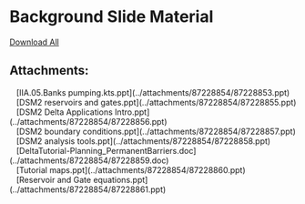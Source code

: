
# Background Slide Material

<a href="/pages/downloadallattachments.action?pageId=87228854"
class="download-all-link"
title="Download all the latest versions of attachments on this page as single zip file.">Download
All</a>

## Attachments:

<img src="images/icons/bullet_blue.gif" width="8" height="8" />
[IIA.05.Banks pumping.kts.ppt](../attachments/87228854/87228853.ppt)
<BR>
<img src="images/icons/bullet_blue.gif" width="8" height="8" /> [DSM2
reservoirs and gates.ppt](../attachments/87228854/87228855.ppt)
<BR>
<img src="images/icons/bullet_blue.gif" width="8" height="8" /> [DSM2
Delta Applications Intro.ppt](../attachments/87228854/87228856.ppt)
<BR>
<img src="images/icons/bullet_blue.gif" width="8" height="8" /> [DSM2
boundary conditions.ppt](../attachments/87228854/87228857.ppt)
<BR>
<img src="images/icons/bullet_blue.gif" width="8" height="8" /> [DSM2
analysis tools.ppt](../attachments/87228854/87228858.ppt)
<BR>
<img src="images/icons/bullet_blue.gif" width="8" height="8" />
[DeltaTutorial-Planning_PermanentBarriers.doc](../attachments/87228854/87228859.doc)
<BR>
<img src="images/icons/bullet_blue.gif" width="8" height="8" />
[Tutorial maps.ppt](../attachments/87228854/87228860.ppt)
<BR>
<img src="images/icons/bullet_blue.gif" width="8" height="8" />
[Reservoir and Gate equations.ppt](../attachments/87228854/87228861.ppt)
<BR>

